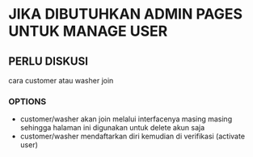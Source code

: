 # JIKA DIBUTUHKAN ADMIN PAGES UNTUK MANAGE USER

## PERLU DISKUSI

cara customer atau washer join

### OPTIONS

- customer/washer akan join melalui interfacenya masing masing sehingga halaman ini digunakan untuk delete akun saja
- customer/washer mendaftarkan diri kemudian di verifikasi (activate user)

